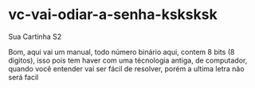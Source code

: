# vc-vai-odiar-a-senha-ksksksk
Sua Cartinha S2

Bom, aqui vai um manual, todo número binário aqui, contem 8 bits (8 digitos), isso pois tem haver com uma técnologia antiga, de computador, quando você entender vai ser fácil de resolver, porém a ultima letra não será facil
